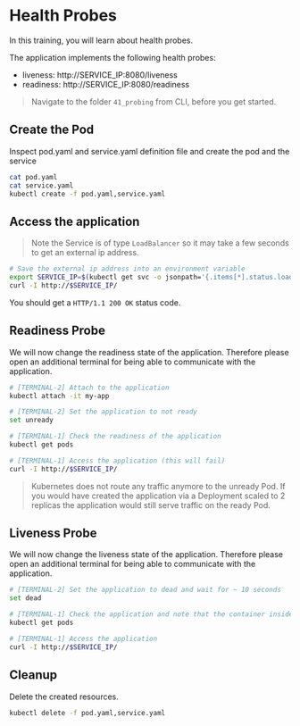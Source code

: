 # Health Probes

In this training, you will learn about health probes.

The application implements the following health probes:
* liveness: http://SERVICE_IP:8080/liveness
* readiness: http://SERVICE_IP:8080/readiness

>Navigate to the folder `41_probing` from CLI, before you get started. 

## Create the Pod
Inspect pod.yaml and service.yaml definition file and create the pod and the service
```bash
cat pod.yaml
cat service.yaml
kubectl create -f pod.yaml,service.yaml
```

## Access the application
>Note the Service is of type `LoadBalancer` so it may take a few seconds to get an external ip address.
```bash
# Save the external ip address into an environment variable
export SERVICE_IP=$(kubectl get svc -o jsonpath='{.items[*].status.loadBalancer.ingress[*].ip}')
curl -I http://$SERVICE_IP/
```
You should get a `HTTP/1.1 200 OK` status code.

## Readiness Probe
We will now change the readiness state of the application. Therefore please open an additional terminal for being able to communicate with the application.
```bash
# [TERMINAL-2] Attach to the application
kubectl attach -it my-app  

# [TERMINAL-2] Set the application to not ready
set unready

# [TERMINAL-1] Check the readiness of the application
kubectl get pods

# [TERMINAL-1] Access the application (this will fail)
curl -I http://$SERVICE_IP/
```
>Kubernetes does not route any traffic anymore to the unready Pod. If you would have created the application via a Deployment scaled to 2 replicas the application would still serve traffic on the ready Pod.

## Liveness Probe
We will now change the liveness state of the application. Therefore please open an additional terminal for being able to communicate with the application.

```bash
# [TERMINAL-2] Set the application to dead and wait for ~ 10 seconds
set dead

# [TERMINAL-1] Check the application and note that the container inside the Pod has been restarted
kubectl get pods

# [TERMINAL-1] Access the application 
curl -I http://$SERVICE_IP/
```

## Cleanup
Delete the created resources.
```bash
kubectl delete -f pod.yaml,service.yaml
```

